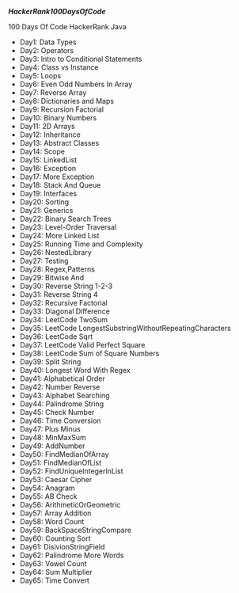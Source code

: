 ***HackerRank100DaysOfCode***

100 Days Of Code HackerRank Java

+ Day1: Data Types
+ Day2: Operators
+ Day3: Intro to Conditional Statements
+ Day4: Class vs Instance
+ Day5: Loops
+ Day6: Even Odd Numbers In Array
+ Day7: Reverse Array
+ Day8: Dictionaries and Maps
+ Day9: Recursion Factorial
+ Day10: Binary Numbers
+ Day11: 2D Arrays
+ Day12: Inheritance
+ Day13: Abstract Classes
+ Day14: Scope
+ Day15: LinkedList
+ Day16: Exception
+ Day17: More Exception
+ Day18: Stack And Queue
+ Day19: Interfaces
+ Day20: Sorting
+ Day21: Generics
+ Day22: Binary Search Trees
+ Day23: Level-Order Traversal
+ Day24: More Linked List
+ Day25: Running Time and Complexity
+ Day26: NestedLibrary
+ Day27: Testing
+ Day28: Regex,Patterns
+ Day29: Bitwise And
+ Day30: Reverse String 1-2-3
+ Day31: Reverse String 4
+ Day32: Recursive Factorial
+ Day33: Diagonal Difference
+ Day34: LeetCode TwoSum
+ Day35: LeetCode LongestSubstringWithoutRepeatingCharacters
+ Day36: LeetCode Sqrt
+ Day37: LeetCode Valid Perfect Square
+ Day38: LeetCode Sum of Square Numbers
+ Day39: Split String
+ Day40: Longest Word With Regex
+ Day41: Alphabetical Order
+ Day42: Number Reverse
+ Day43: Alphabet Searching
+ Day44: Palindrome String
+ Day45: Check Number
+ Day46: Time Conversion
+ Day47: Plus Minus
+ Day48: MinMaxSum
+ Day49: AddNumber
+ Day50: FindMedianOfArray
+ Day51: FindMedianOfList
+ Day52: FindUniqueIntegerInList
+ Day53: Caesar Cipher
+ Day54: Anagram
+ Day55: AB Check
+ Day56: ArithmeticOrGeometric
+ Day57: Array Addition
+ Day58: Word Count
+ Day59: BackSpaceStringCompare
+ Day60: Counting Sort
+ Day61: DisivionStringField
+ Day62: Palindrome More Words
+ Day63: Vowel Count
+ Day64: Sum Multiplier
+ Day65: Time Convert
